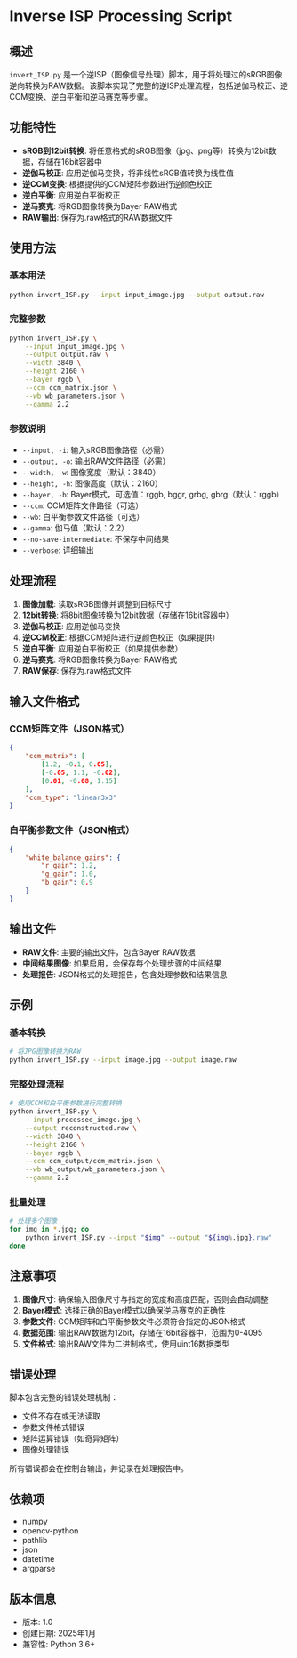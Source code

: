 # Inverse ISP Processing Script

## 概述

`invert_ISP.py` 是一个逆ISP（图像信号处理）脚本，用于将处理过的sRGB图像逆向转换为RAW数据。该脚本实现了完整的逆ISP处理流程，包括逆伽马校正、逆CCM变换、逆白平衡和逆马赛克等步骤。

## 功能特性

- **sRGB到12bit转换**: 将任意格式的sRGB图像（jpg、png等）转换为12bit数据，存储在16bit容器中
- **逆伽马校正**: 应用逆伽马变换，将非线性sRGB值转换为线性值
- **逆CCM变换**: 根据提供的CCM矩阵参数进行逆颜色校正
- **逆白平衡**: 应用逆白平衡校正
- **逆马赛克**: 将RGB图像转换为Bayer RAW格式
- **RAW输出**: 保存为.raw格式的RAW数据文件

## 使用方法

### 基本用法

```bash
python invert_ISP.py --input input_image.jpg --output output.raw
```

### 完整参数

```bash
python invert_ISP.py \
    --input input_image.jpg \
    --output output.raw \
    --width 3840 \
    --height 2160 \
    --bayer rggb \
    --ccm ccm_matrix.json \
    --wb wb_parameters.json \
    --gamma 2.2
```

### 参数说明

- `--input, -i`: 输入sRGB图像路径（必需）
- `--output, -o`: 输出RAW文件路径（必需）
- `--width, -w`: 图像宽度（默认：3840）
- `--height, -h`: 图像高度（默认：2160）
- `--bayer, -b`: Bayer模式，可选值：rggb, bggr, grbg, gbrg（默认：rggb）
- `--ccm`: CCM矩阵文件路径（可选）
- `--wb`: 白平衡参数文件路径（可选）
- `--gamma`: 伽马值（默认：2.2）
- `--no-save-intermediate`: 不保存中间结果
- `--verbose`: 详细输出

## 处理流程

1. **图像加载**: 读取sRGB图像并调整到目标尺寸
2. **12bit转换**: 将8bit图像转换为12bit数据（存储在16bit容器中）
3. **逆伽马校正**: 应用逆伽马变换
4. **逆CCM校正**: 根据CCM矩阵进行逆颜色校正（如果提供）
5. **逆白平衡**: 应用逆白平衡校正（如果提供参数）
6. **逆马赛克**: 将RGB图像转换为Bayer RAW格式
7. **RAW保存**: 保存为.raw格式文件

## 输入文件格式

### CCM矩阵文件（JSON格式）

```json
{
    "ccm_matrix": [
        [1.2, -0.1, 0.05],
        [-0.05, 1.1, -0.02],
        [0.01, -0.08, 1.15]
    ],
    "ccm_type": "linear3x3"
}
```

### 白平衡参数文件（JSON格式）

```json
{
    "white_balance_gains": {
        "r_gain": 1.2,
        "g_gain": 1.0,
        "b_gain": 0.9
    }
}
```

## 输出文件

- **RAW文件**: 主要的输出文件，包含Bayer RAW数据
- **中间结果图像**: 如果启用，会保存每个处理步骤的中间结果
- **处理报告**: JSON格式的处理报告，包含处理参数和结果信息

## 示例

### 基本转换

```bash
# 将JPG图像转换为RAW
python invert_ISP.py --input image.jpg --output image.raw
```

### 完整处理流程

```bash
# 使用CCM和白平衡参数进行完整转换
python invert_ISP.py \
    --input processed_image.jpg \
    --output reconstructed.raw \
    --width 3840 \
    --height 2160 \
    --bayer rggb \
    --ccm ccm_output/ccm_matrix.json \
    --wb wb_output/wb_parameters.json \
    --gamma 2.2
```

### 批量处理

```bash
# 处理多个图像
for img in *.jpg; do
    python invert_ISP.py --input "$img" --output "${img%.jpg}.raw"
done
```

## 注意事项

1. **图像尺寸**: 确保输入图像尺寸与指定的宽度和高度匹配，否则会自动调整
2. **Bayer模式**: 选择正确的Bayer模式以确保逆马赛克的正确性
3. **参数文件**: CCM矩阵和白平衡参数文件必须符合指定的JSON格式
4. **数据范围**: 输出RAW数据为12bit，存储在16bit容器中，范围为0-4095
5. **文件格式**: 输出RAW文件为二进制格式，使用uint16数据类型

## 错误处理

脚本包含完整的错误处理机制：

- 文件不存在或无法读取
- 参数文件格式错误
- 矩阵运算错误（如奇异矩阵）
- 图像处理错误

所有错误都会在控制台输出，并记录在处理报告中。

## 依赖项

- numpy
- opencv-python
- pathlib
- json
- datetime
- argparse

## 版本信息

- 版本: 1.0
- 创建日期: 2025年1月
- 兼容性: Python 3.6+
